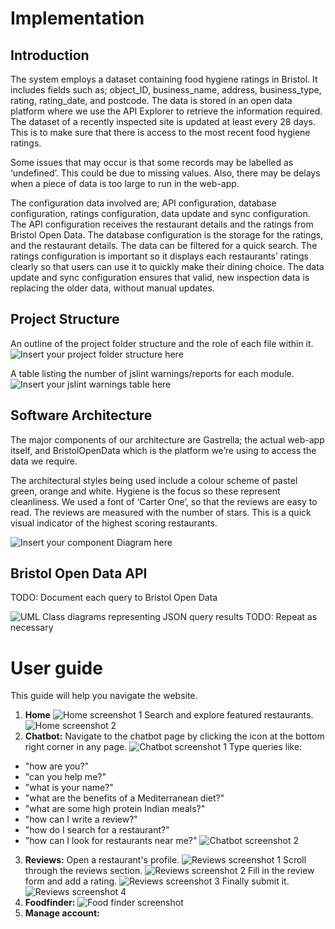 # Implementation

## Introduction
The system employs a dataset containing food hygiene ratings in Bristol.  It includes fields such as; object_ID, business_name, address, business_type, rating, rating_date, and postcode.  The data is stored in an open data platform where we use the API Explorer to retrieve the information required.  The dataset of a recently inspected site is updated at least every 28 days. This is to make sure that there is access to the most recent food hygiene ratings. 

Some issues that may occur is that some records may be labelled as ‘undefined’. This could be due to missing values. Also, there may be delays when a piece of data is too large to run in the web-app. 

The configuration data involved are; API configuration, database configuration, ratings configuration, data update and sync configuration. The API configuration receives the restaurant details and the ratings from Bristol Open Data. The database configuration is the storage for the ratings, and the restaurant details. The data can be filtered for a quick search. The ratings configuration is important so it displays each restaurants’ ratings clearly so that users can use it to quickly make their dining choice. The data update and sync configuration ensures that valid, new inspection data is replacing the older data, without manual updates. 

## Project Structure
An outline of the project folder structure and the role of each file within it.
![Insert your project folder structure here](images/folders.png)

A table listing the number of jslint warnings/reports for each module.
![Insert your jslint warnings table here](images/jslintwarningss.png)

## Software Architecture
The major components of our architecture are Gastrella; the actual web-app itself, and BristolOpenData which is the platform we’re using to access the data we require. 

The architectural styles being used include a colour scheme of pastel green, orange and white. Hygiene is the focus so these represent cleanliness. We used a font of ‘Carter One’, so that the reviews are easy to read. The reviews are measured with the number of stars. This is a quick visual indicator of the highest scoring restaurants. 

![Insert your component Diagram here](images/componentdiagram.png)

## Bristol Open Data API
TODO: Document each query to Bristol Open Data

![UML Class diagrams representing JSON query results](images/class1.png)
TODO: Repeat as necessary

# User guide
This guide will help you navigate the website.
1. <b>Home</b>
![Home screenshot 1](images/home_ss1.png)
Search and explore featured restaurants.
![Home screenshot 2](images/home_ss2.png)
2. <b>Chatbot:</b> Navigate to the chatbot page by clicking the icon at the bottom right corner in any page.
![Chatbot screenshot 1](images/chatbot_ss1.png)
Type queries like:
- "how are you?”
- "can you help me?"
- "what is your name?"
- "what are the benefits of a Mediterranean diet?"
- "what are some high protein Indian meals?"
- "how can I write a review?"
- "how do I search for a restaurant?"
- "how can I look for restaurants near me?"
![Chatbot screenshot 2](images/chatbot_ss2.png)
3. <b>Reviews:</b> Open a restaurant's profile.
![Reviews screenshot 1](images/reviews_ss1.png)
Scroll through the reviews section.
![Reviews screenshot 2](images/reviews_ss2.png)
Fill in the review form and add a rating.
![Reviews screenshot 3](images/reviews_ss3.png)
Finally submit it.
![Reviews screenshot 4](images/reviews_ss4.png)
4. <b>Foodfinder:</b>
![Food finder screenshot](images/foodfinder_ss1.png)
5. <b>Manage account:</b>
